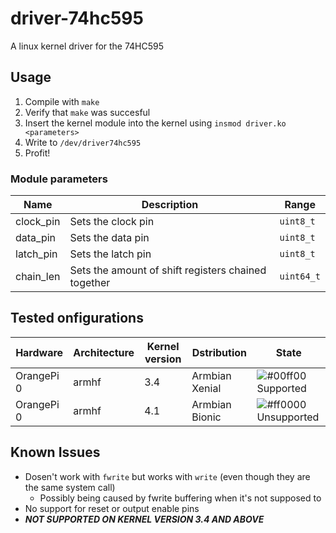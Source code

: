 # driver-74hc595

A linux kernel driver for the 74HC595

## Usage

1. Compile with `make`
2. Verify that `make` was succesful
3. Insert the kernel module into the kernel using `insmod driver.ko <parameters>`
4. Write to `/dev/driver74hc595`
5. Profit!

### Module parameters
Name      | Description                                         | Range
----------|-----------------------------------------------------|--------------
clock_pin | Sets the clock pin                                  | `uint8_t`
data_pin  | Sets the data pin                                   | `uint8_t`
latch_pin | Sets the latch pin                                  | `uint8_t`
chain_len | Sets the amount of shift registers chained together | `uint64_t`
 
## Tested onfigurations
Hardware   | Architecture | Kernel version | Dstribution | State
-----------|--------------|----------------|-------------|------
OrangePi 0 | armhf | 3.4 | Armbian Xenial | ![#00ff00](https://placehold.it/15/00ff00/000000?text=+) Supported
OrangePi 0 | armhf | 4.1 | Armbian Bionic | ![#ff0000](https://placehold.it/15/ff0000/000000?text=+) Unsupported

## Known Issues
 - Dosen't work with `fwrite` but works with `write` (even though they are the same system call)
   - Possibly being caused by fwrite buffering when it's not supposed to
 - No support for reset or output enable pins
 - ***NOT SUPPORTED ON KERNEL VERSION 3.4 AND ABOVE***
